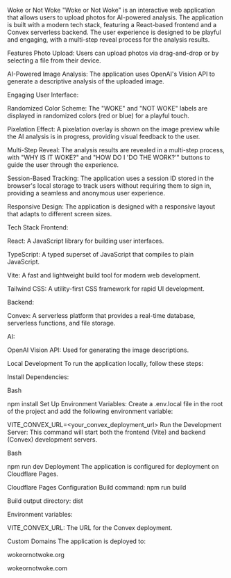 Woke or Not Woke
"Woke or Not Woke" is an interactive web application that allows users to upload photos for AI-powered analysis. The application is built with a modern tech stack, featuring a React-based frontend and a Convex serverless backend. The user experience is designed to be playful and engaging, with a multi-step reveal process for the analysis results.

Features
Photo Upload: Users can upload photos via drag-and-drop or by selecting a file from their device.

AI-Powered Image Analysis: The application uses OpenAI's Vision API to generate a descriptive analysis of the uploaded image.

Engaging User Interface:

Randomized Color Scheme: The "WOKE" and "NOT WOKE" labels are displayed in randomized colors (red or blue) for a playful touch.

Pixelation Effect: A pixelation overlay is shown on the image preview while the AI analysis is in progress, providing visual feedback to the user.

Multi-Step Reveal: The analysis results are revealed in a multi-step process, with "WHY IS IT WOKE?" and "HOW DO I 'DO THE WORK?'" buttons to guide the user through the experience.

Session-Based Tracking: The application uses a session ID stored in the browser's local storage to track users without requiring them to sign in, providing a seamless and anonymous user experience.

Responsive Design: The application is designed with a responsive layout that adapts to different screen sizes.

Tech Stack
Frontend:

React: A JavaScript library for building user interfaces.

TypeScript: A typed superset of JavaScript that compiles to plain JavaScript.

Vite: A fast and lightweight build tool for modern web development.

Tailwind CSS: A utility-first CSS framework for rapid UI development.

Backend:

Convex: A serverless platform that provides a real-time database, serverless functions, and file storage.

AI:

OpenAI Vision API: Used for generating the image descriptions.

Local Development
To run the application locally, follow these steps:

Install Dependencies:

Bash

npm install
Set Up Environment Variables:
Create a .env.local file in the root of the project and add the following environment variable:

VITE_CONVEX_URL=<your_convex_deployment_url>
Run the Development Server:
This command will start both the frontend (Vite) and backend (Convex) development servers.

Bash

npm run dev
Deployment
The application is configured for deployment on Cloudflare Pages.

Cloudflare Pages Configuration
Build command: npm run build

Build output directory: dist

Environment variables:

VITE_CONVEX_URL: The URL for the Convex deployment.

Custom Domains
The application is deployed to:

wokeornotwoke.org

wokeornotwoke.com
